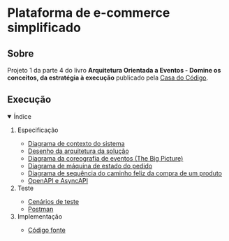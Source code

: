 # Plataforma de e-commerce simplificado

## Sobre

Projeto 1 da parte 4 do livro **Arquitetura Orientada a Eventos - Domine os conceitos, da estratégia à execução** publicado pela [Casa do Código](https://www.casadocodigo.com.br/).

## Execução

<!-- TABLE OF CONTENTS -->
<details open="open">
  <summary>Índice</summary>
  <ol>    
    <li>
       <a>Especificação</a>
    </li>
    <ul>
      <li>
        <a href="/cap10/execucao/especificacao/1-diagrama-contexto-sistema.md">Diagrama de contexto do sistema</a>
      </li>
      <li>
        <a href="/cap10/execucao/especificacao/2-desenho-arquitetura-solucao.md">Desenho da arquitetura da solução</a>
      </li>
      <li>
        <a href="/cap10/execucao/especificacao/3-diagrama-coreografia-eventos.md">Diagrama da coreografia de eventos (The Big Picture)</a>
      </li>
	  <li>
        <a href="/cap10/execucao/especificacao/4-diagrama-maquina-estado-pedido.md">Diagrama de máquina de estado do pedido</a>
      </li>      
	  <li>
        <a href="/cap10/execucao/especificacao/5-diagrama-sequencia-caminho-feliz-compra-um-produto.md">Diagrama de sequência do caminho feliz da compra de um produto</a>
      </li>
	  <li>
        <a href="/cap10/execucao/especificacao/6-openapi-e-asyncapi.md">OpenAPI e AsyncAPI</a>
      </li>	  
    </ul>
	<li>
       <a>Teste</a>
	</li>
	<ul>
      <li>
        <a href="/cap10/execucao/teste/1-cenarios-de-teste.md">Cenários de teste</a>
      </li>
	  <li>
        <a href="/cap10/execucao/teste/2-postman.md">Postman</a>
      </li>
	</ul>
	<li>
       <a>Implementação</a>
	</li>
	<ul>
      <li>
        <a href="/cap10/execucao/implementacao/1-codigo-fonte.md">Código fonte</a>
      </li>	  
	</ul>
  </ol>
</details>